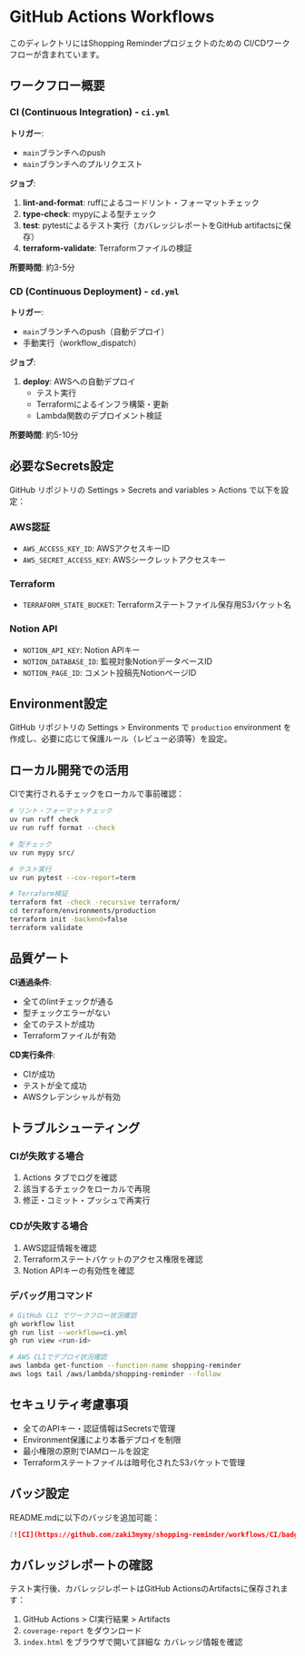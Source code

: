 # GitHub Actions Workflows

このディレクトリにはShopping Reminderプロジェクトのための CI/CDワークフローが含まれています。

## ワークフロー概要

### CI (Continuous Integration) - `ci.yml`

**トリガー**:
- `main`ブランチへのpush
- `main`ブランチへのプルリクエスト

**ジョブ**:
1. **lint-and-format**: ruffによるコードリント・フォーマットチェック
2. **type-check**: mypyによる型チェック
3. **test**: pytestによるテスト実行（カバレッジレポートをGitHub artifactsに保存）
4. **terraform-validate**: Terraformファイルの検証

**所要時間**: 約3-5分

### CD (Continuous Deployment) - `cd.yml`

**トリガー**:
- `main`ブランチへのpush（自動デプロイ）
- 手動実行（workflow_dispatch）

**ジョブ**:
1. **deploy**: AWSへの自動デプロイ
   - テスト実行
   - Terraformによるインフラ構築・更新
   - Lambda関数のデプロイメント検証

**所要時間**: 約5-10分

## 必要なSecrets設定

GitHub リポジトリの Settings > Secrets and variables > Actions で以下を設定：

### AWS認証
- `AWS_ACCESS_KEY_ID`: AWSアクセスキーID
- `AWS_SECRET_ACCESS_KEY`: AWSシークレットアクセスキー

### Terraform
- `TERRAFORM_STATE_BUCKET`: Terraformステートファイル保存用S3バケット名

### Notion API
- `NOTION_API_KEY`: Notion APIキー
- `NOTION_DATABASE_ID`: 監視対象NotionデータベースID
- `NOTION_PAGE_ID`: コメント投稿先NotionページID


## Environment設定

GitHub リポジトリの Settings > Environments で `production` environment を作成し、必要に応じて保護ルール（レビュー必須等）を設定。

## ローカル開発での活用

CIで実行されるチェックをローカルで事前確認：

```bash
# リント・フォーマットチェック
uv run ruff check
uv run ruff format --check

# 型チェック
uv run mypy src/

# テスト実行
uv run pytest --cov-report=term

# Terraform検証
terraform fmt -check -recursive terraform/
cd terraform/environments/production
terraform init -backend=false
terraform validate
```

## 品質ゲート

**CI通過条件**:
- 全てのlintチェックが通る
- 型チェックエラーがない
- 全てのテストが成功
- Terraformファイルが有効

**CD実行条件**:
- CIが成功
- テストが全て成功
- AWSクレデンシャルが有効

## トラブルシューティング

### CIが失敗する場合
1. Actions タブでログを確認
2. 該当するチェックをローカルで再現
3. 修正・コミット・プッシュで再実行

### CDが失敗する場合
1. AWS認証情報を確認
2. Terraformステートバケットのアクセス権限を確認
3. Notion APIキーの有効性を確認

### デバッグ用コマンド

```bash
# GitHub CLI でワークフロー状況確認
gh workflow list
gh run list --workflow=ci.yml
gh run view <run-id>

# AWS CLIでデプロイ状況確認
aws lambda get-function --function-name shopping-reminder
aws logs tail /aws/lambda/shopping-reminder --follow
```

## セキュリティ考慮事項

- 全てのAPIキー・認証情報はSecretsで管理
- Environment保護により本番デプロイを制限
- 最小権限の原則でIAMロールを設定
- Terraformステートファイルは暗号化されたS3バケットで管理

## バッジ設定

README.mdに以下のバッジを追加可能：

```markdown
[![CI](https://github.com/zaki3mymy/shopping-reminder/workflows/CI/badge.svg)](https://github.com/zaki3mymy/shopping-reminder/actions)
```

## カバレッジレポートの確認

テスト実行後、カバレッジレポートはGitHub ActionsのArtifactsに保存されます：

1. GitHub Actions > CI実行結果 > Artifacts
2. `coverage-report` をダウンロード
3. `index.html` をブラウザで開いて詳細な カバレッジ情報を確認
